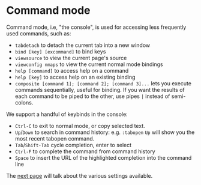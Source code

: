# Command mode

Command mode, i.e, "the console", is used for accessing less frequently used commands, such as:

*   `tabdetach` to detach the current tab into a new window
*   `bind [key] [excommand]` to bind keys
*   `viewsource` to view the current page's source
*   `viewconfig nmaps` to view the current normal mode bindings
*   `help [command]` to access help on a command
*   `help [key]` to access help on an existing binding
*   `composite [command 1]; [command 2]; [command 3]...` lets you execute commands sequentially, useful for binding. If you want the results of each command to be piped to the other, use pipes `|` instead of semi-colons.

We support a handful of keybinds in the console:

*   `Ctrl-C` to exit to normal mode, or copy selected text.
*   `Up`/`Down` to search in command history: e.g. `:tabopen` `Up` will show you the most recent tabopen command.
*   `Tab`/`Shift-Tab` cycle completion, enter to select
*   `Ctrl-F` to complete the command from command history
*   `Space` to insert the URL of the highlighted completion into the command line

The [next page](./5-settings.html) will talk about the various settings available. <a href='./3-1-visual_mode.html' rel="prev"></a>

